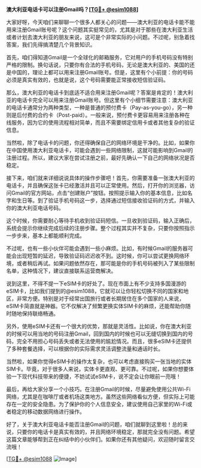 **澳大利亚电话卡可以注册Gmail吗？[[TG💪+ @esim1088](https://t.me/s/esim1088)]**

大家好呀，今天咱们来聊聊一个很多人都关心的问题——澳大利亚的电话卡能不能用来注册Gmail账号呢？这个问题其实挺常见的，尤其是对于那些在澳大利亚生活或者计划去澳大利亚的朋友来说，这可是个非常实际的小问题。不过呢，别急着找答案，我们先得搞清楚几个背景知识。

首先，咱们得知道Gmail是一个全球化的邮箱服务，它对用户的手机号码没有特别严格的限制。换句话说，只要你有合法的手机号码，无论是澳大利亚的、美国的还是中国的，理论上都可以用来注册Gmail账号。但是，这里有个小前提：你的号码必须是真实有效的，也就是说，这个号码需要能正常接收短信验证码。

那么，澳大利亚的电话卡到底适不适合用来注册Gmail呢？答案是肯定的！澳大利亚的电话卡完全可以用来注册Gmail账号。但这里有个小细节需要注意：澳大利亚的电话卡通常分为两种类型，一种是普通的预付费卡（Pay-as-you-go），另一种则是后付费的合约卡（Post-paid）。一般来说，预付费卡更容易用来注册各种在线服务，因为它的使用流程相对简单，而且不需要绑定信用卡或者其他复杂的验证信息。

当然啦，除了电话卡的问题，你还得确保自己的网络环境是干净的。比如，如果你在中国使用澳大利亚电话卡，可能会遇到一些网络限制，这就可能影响到Gmail的注册过程。所以，建议大家在尝试注册之前，最好先确认一下自己的网络状况是否稳定。

接下来，咱们就来详细说说具体的操作步骤吧！首先，你需要准备一张澳大利亚的电话卡，并且确保这张卡已经激活并且可以正常使用。然后，打开你的浏览器，访问Gmail的官方网站，点击“创建账户”按钮。按照提示输入你的基本信息，比如名字和生日等。到了验证手机号码这一步，选择通过短信接收验证码的方式，并输入你的澳大利亚电话号码。

这个时候，你需要耐心等待手机收到验证码短信。一旦收到验证码，输入正确后，系统会提示你继续完成后续的注册步骤。整个过程其实并不复杂，只要你按照指示一步步来，基本上都能顺利完成。

不过呢，也有一些小伙伴可能会遇到一些小麻烦。比如，有时候Gmail的服务器可能会出现短暂的延迟，导致验证码迟迟收不到。这时候，你可以尝试更换网络环境，或者稍后再试。如果问题依然存在，那可能是你的手机号码被列入了某些限制名单，这种情况下，建议直接联系运营商解决。

说到这里，不得不提一下eSIM卡的好处了。现在市面上有不少支持多国漫游的eSIM卡，比如我们提到的@esim1088，它就可以让你轻松切换不同的国家和地区，非常方便。特别是对于经常出国旅行或者长期居住在多个国家的人来说，eSIM卡简直就是神器。它不仅解决了频繁更换实体SIM卡的麻烦，还能帮助你随时随地保持联络畅通。

另外，使用eSIM卡还有一个很大的优势，那就是灵活性。比如说，你在澳大利亚的时候可以用当地的号码注册Gmail，回到国内的时候也可以无缝切换到国内的号码，完全不用担心号码丢失或者无法使用的尴尬情况。而且，很多eSIM卡还提供了多种套餐选择，可以根据你的实际需求灵活调整流量和通话时长。

当然啦，如果你觉得eSIM卡的操作太复杂，也可以考虑直接购买一张当地的实体SIM卡。毕竟，对于很多人来说，实体卡更直观、更可靠。不过呢，如果你想要体验一下现代科技带来的便捷，不妨试试eSIM卡，说不定会让你眼前一亮哦！

最后，再给大家分享一个小技巧。在注册Gmail的时候，尽量避免使用公共Wi-Fi网络，尤其是在咖啡厅或者机场这类地方。虽然这些网络看似方便，但实际上可能存在一定的安全隐患。为了保护你的个人信息安全，建议使用自己家里的Wi-Fi或者稳定的移动数据网络进行操作。

好了，关于澳大利亚电话卡能否注册Gmail的问题，咱们就聊到这里啦！总的来说，只要你的电话卡是真实有效的，并且网络环境稳定，那就完全没有问题。希望这篇文章能够帮到正在纠结中的小伙伴们。如果你还有其他疑问，欢迎随时留言交流哦！

[[TG💪+ @esim1088](https://t.me/s/esim1088) ![Image](https://i.postimg.cc/4NQfJmqS/Snipaste-2025-05-13-00-14-12.png)]